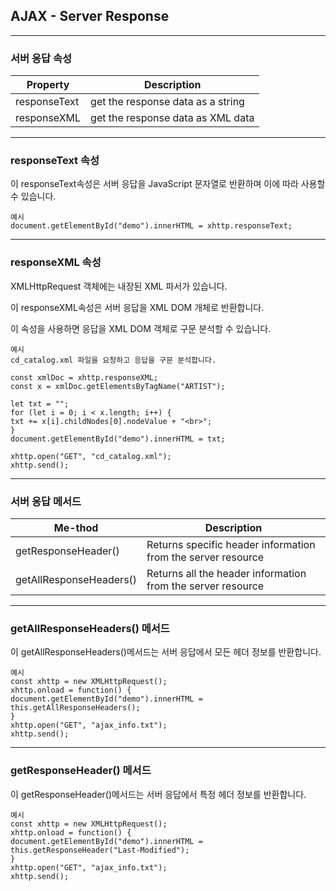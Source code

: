 ## AJAX - Server Response

---

### 서버 응답 속성

| Property     | Description                       |
| ------------ | --------------------------------- |
| responseText | get the response data as a string |
| responseXML  | get the response data as XML data |

---

### responseText 속성

이 responseText속성은 서버 응답을 JavaScript 문자열로 반환하며 이에 따라 사용할 수 있습니다.

    예시
    document.getElementById("demo").innerHTML = xhttp.responseText;

---

### responseXML 속성

XMLHttpRequest 객체에는 내장된 XML 파서가 있습니다.

이 responseXML속성은 서버 응답을 XML DOM 개체로 반환합니다.

이 속성을 사용하면 응답을 XML DOM 객체로 구문 분석할 수 있습니다.

    예시
    cd_catalog.xml 파일을 요청하고 응답을 구문 분석합니다.

    const xmlDoc = xhttp.responseXML;
    const x = xmlDoc.getElementsByTagName("ARTIST");

    let txt = "";
    for (let i = 0; i < x.length; i++) {
    txt += x[i].childNodes[0].nodeValue + "<br>";
    }
    document.getElementById("demo").innerHTML = txt;

    xhttp.open("GET", "cd_catalog.xml");
    xhttp.send();

---

### 서버 응답 메서드

| Me-thod                 | Description                                                  |
| ----------------------- | ------------------------------------------------------------ |
| getResponseHeader()     | Returns specific header information from the server resource |
| getAllResponseHeaders() | Returns all the header information from the server resource  |

---

### getAllResponseHeaders() 메서드

이 getAllResponseHeaders()메서드는 서버 응답에서 모든 헤더 정보를 반환합니다.

    예시
    const xhttp = new XMLHttpRequest();
    xhttp.onload = function() {
    document.getElementById("demo").innerHTML =
    this.getAllResponseHeaders();
    }
    xhttp.open("GET", "ajax_info.txt");
    xhttp.send();

---

### getResponseHeader() 메서드

이 getResponseHeader()메서드는 서버 응답에서 특정 헤더 정보를 반환합니다.

    예시
    const xhttp = new XMLHttpRequest();
    xhttp.onload = function() {
    document.getElementById("demo").innerHTML =
    this.getResponseHeader("Last-Modified");
    }
    xhttp.open("GET", "ajax_info.txt");
    xhttp.send();
